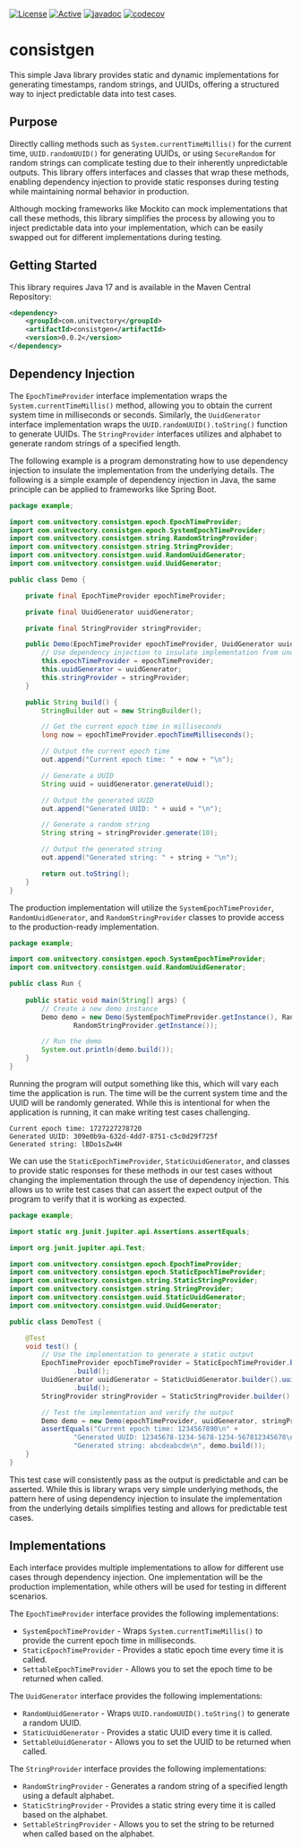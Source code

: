 [![License](https://img.shields.io/badge/License-Apache%202.0-blue.svg)](https://opensource.org/licenses/Apache-2.0) [![Active](https://img.shields.io/badge/Status-Active-green)](https://guide.unitvectorylabs.com/bestpractices/status/#active) [![javadoc](https://javadoc.io/badge2/com.unitvectory/consistgen/javadoc.svg)](https://javadoc.io/doc/com.unitvectory/consistgen) [![codecov](https://codecov.io/gh/UnitVectorY-Labs/consistgen/graph/badge.svg?token=FaZOUbYgks)](https://codecov.io/gh/UnitVectorY-Labs/consistgen)

# consistgen

This simple Java library provides static and dynamic implementations for generating timestamps, random strings, and UUIDs, offering a structured way to inject predictable data into test cases.

## Purpose

Directly calling methods such as `System.currentTimeMillis()` for the current time, `UUID.randomUUID()` for generating UUIDs, or using `SecureRandom` for random strings can complicate testing due to their inherently unpredictable outputs. This library offers interfaces and classes that wrap these methods, enabling dependency injection to provide static responses during testing while maintaining normal behavior in production.

Although mocking frameworks like Mockito can mock implementations that call these methods, this library simplifies the process by allowing you to inject predictable data into your implementation, which can be easily swapped out for different implementations during testing.

## Getting Started

This library requires Java 17 and is available in the Maven Central Repository:

```xml
<dependency>
    <groupId>com.unitvectory</groupId>
    <artifactId>consistgen</artifactId>
    <version>0.0.2</version>
</dependency>
```

## Dependency Injection

The `EpochTimeProvider` interface implementation wraps the `System.currentTimeMillis()` method, allowing you to obtain the current system time in milliseconds or seconds. Similarly, the `UuidGenerator` interface implementation wraps the `UUID.randomUUID().toString()` function to generate UUIDs. The  `StringProvider` interfaces utilizes and alphabet to generate random strings of a specified length.

The following example is a program demonstrating how to use dependency injection to insulate the implementation from the underlying details.  The following is a simple example of dependency injection in Java, the same principle can be applied to frameworks like Spring Boot.

```java
package example;

import com.unitvectory.consistgen.epoch.EpochTimeProvider;
import com.unitvectory.consistgen.epoch.SystemEpochTimeProvider;
import com.unitvectory.consistgen.string.RandomStringProvider;
import com.unitvectory.consistgen.string.StringProvider;
import com.unitvectory.consistgen.uuid.RandomUuidGenerator;
import com.unitvectory.consistgen.uuid.UuidGenerator;

public class Demo {

    private final EpochTimeProvider epochTimeProvider;

    private final UuidGenerator uuidGenerator;

    private final StringProvider stringProvider;

    public Demo(EpochTimeProvider epochTimeProvider, UuidGenerator uuidGenerator, StringProvider stringProvider) {
        // Use dependency injection to insulate implementation from underlying details
        this.epochTimeProvider = epochTimeProvider;
        this.uuidGenerator = uuidGenerator;
        this.stringProvider = stringProvider;
    }

    public String build() {
        StringBuilder out = new StringBuilder();

        // Get the current epoch time in milliseconds
        long now = epochTimeProvider.epochTimeMilliseconds();

        // Output the current epoch time
        out.append("Current epoch time: " + now + "\n");

        // Generate a UUID
        String uuid = uuidGenerator.generateUuid();

        // Output the generated UUID
        out.append("Generated UUID: " + uuid + "\n");

        // Generate a random string
        String string = stringProvider.generate(10);

        // Output the generated string
        out.append("Generated string: " + string + "\n");

        return out.toString();
    }
}
```

The production implementation will utilize the `SystemEpochTimeProvider`, `RandomUuidGenerator`, and `RandomStringProvider` classes to provide access to the production-ready implementation.

```java
package example;

import com.unitvectory.consistgen.epoch.SystemEpochTimeProvider;
import com.unitvectory.consistgen.uuid.RandomUuidGenerator;

public class Run {
    
    public static void main(String[] args) {
        // Create a new demo instance
        Demo demo = new Demo(SystemEpochTimeProvider.getInstance(), RandomUuidGenerator.getInstance(),
                RandomStringProvider.getInstance());

        // Run the demo
        System.out.println(demo.build());
    }
}
```

Running the program will output something like this, which will vary each time the application is run. The time will be the current system time and the UUID will be randomly generated. While this is intentional for when the application is running, it can make writing test cases challenging.

```text
Current epoch time: 1727227278720
Generated UUID: 309e0b9a-632d-4dd7-8751-c5c0d29f725f
Generated string: lBDo1sZw4H

```

We can use the `StaticEpochTimeProvider`, `StaticUuidGenerator`, and  classes to provide static responses for these methods in our test cases without changing the implementation through the use of dependency injection. This allows us to write test cases that can assert the expect output of the program to verify that it is working as expected.

```java
package example;

import static org.junit.jupiter.api.Assertions.assertEquals;

import org.junit.jupiter.api.Test;

import com.unitvectory.consistgen.epoch.EpochTimeProvider;
import com.unitvectory.consistgen.epoch.StaticEpochTimeProvider;
import com.unitvectory.consistgen.string.StaticStringProvider;
import com.unitvectory.consistgen.string.StringProvider;
import com.unitvectory.consistgen.uuid.StaticUuidGenerator;
import com.unitvectory.consistgen.uuid.UuidGenerator;

public class DemoTest {

    @Test
    void test() {
        // Use the implementation to generate a static output
        EpochTimeProvider epochTimeProvider = StaticEpochTimeProvider.builder().epochTimeMilliseconds(1234567890L)
                .build();
        UuidGenerator uuidGenerator = StaticUuidGenerator.builder().uuid("12345678-1234-5678-1234-567812345678")
                .build();
        StringProvider stringProvider = StaticStringProvider.builder().alphabet("abcde").build();

        // Test the implementation and verify the output
        Demo demo = new Demo(epochTimeProvider, uuidGenerator, stringProvider);
        assertEquals("Current epoch time: 1234567890\n" +
                "Generated UUID: 12345678-1234-5678-1234-567812345678\n" +
                "Generated string: abcdeabcde\n", demo.build());
    }
}
```

This test case will consistently pass as the output is predictable and can be asserted. While this is library wraps very simple underlying methods, the pattern here of using dependency injection to insulate the implementation from the underlying details simplifies testing and allows for predictable test cases.

## Implementations

Each interface provides multiple implementations to allow for different use cases through dependency injection. One implementation will be the production implementation, while others will be used for testing in different scenarios.

The `EpochTimeProvider` interface provides the following implementations:

- `SystemEpochTimeProvider` - Wraps `System.currentTimeMillis()` to provide the current epoch time in milliseconds.
- `StaticEpochTimeProvider` - Provides a static epoch time every time it is called.
- `SettableEpochTimeProvider` - Allows you to set the epoch time to be returned when called.

The `UuidGenerator` interface provides the following implementations:

- `RandomUuidGenerator` - Wraps `UUID.randomUUID().toString()` to generate a random UUID.
- `StaticUuidGenerator` - Provides a static UUID every time it is called.
- `SettableUuidGenerator` - Allows you to set the UUID to be returned when called.

The `StringProvider` interface provides the following implementations:

- `RandomStringProvider` - Generates a random string of a specified length using a default alphabet.
- `StaticStringProvider` - Provides a static string every time it is called based on the alphabet.
- `SettableStringProvider` - Allows you to set the string to be returned when called based on the alphabet.
